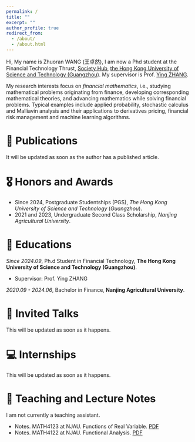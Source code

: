 ```yaml
---
permalink: /
title: ""
excerpt: ""
author_profile: true
redirect_from: 
  - /about/
  - /about.html
---
```


Hi, My name is Zhuoran WANG (王卓然), I am now a Phd student at the Financial Technology Thrust, [Society Hub](https://soch.hkust-gz.edu.cn/), [the Hong Kong University of Science and Technology (Guangzhou)](https://www.hkust-gz.edu.cn/). My supervisor is Prof. [Ying ZHANG](https://sites.google.com/view/ying-zhang/home?authuser=0).

My research interests focus on *financial mathematics*, i.e., studying mathematical problems originating from finance, developing corresponding mathematical theories, and advancing mathematics while solving financial problems. Typical examples include applied probability, stochastic calculus and Malliavin analysis and their applications to derivatives pricing, financial risk management and machine learning algorithms.

# 📝 Publications 
It will be updated as soon as the author has a published article.

# 🎖 Honors and Awards
- Since 2024, Postgraduate Studentships (PGS), *The Hong Kong University of Science and Technology* (*Guangzhou*).
- 2021 and 2023, Undergraduate Second Class Scholarship, *Nanjing Agricultural University*.

# 📖 Educations
*Since 2024.09*, Ph.d Student in Financial Technology, **The Hong Kong University of Science and Technology (Guangzhou)**.
+ Supervisor: Prof. Ying ZHANG

*2020.09 - 2024.06*, Bachelor in Finance, **Nanjing Agricultural University**.

# 💬 Invited Talks
This will be updated as soon as it happens.

# 💻 Internships
This will be updated as soon as it happens.

# 📘 Teaching and Lecture Notes
I am not currently a teaching assistant.
+ Notes. MATH4123 at NJAU. Functions of Real Variable. [PDF](../Lecture/reala.pdf)
+ Notes. MATH4122 at NJAU. Functional Analysis. [PDF](../Lecture/fun.pdf)
